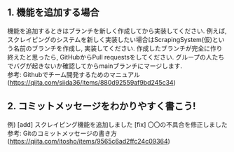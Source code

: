## 1. 機能を追加する場合
機能を追加するときはブランチを新しく作成してから実装してください. 例えば, スクレイピングのシステムを新しく実装したい場合はScrapingSystem(仮)という名前のブランチを作成し, 実装してください.
作成したブランチが完全に作り終えたと思ったら, GitHubからPull requestsをしてください. グループの人たちでバグが起きないか確認してからmainブランチにマージします.\
参考: Githubでチーム開発するためのマニュアル(https://qiita.com/siida36/items/880d92559af9bd245c34)

## 2. コミットメッセージをわかりやすく書こう!
例) [add] スクレイピング機能を追加しました
    [fix] 〇〇の不具合を修正しました\
参考: Gitのコミットメッセージの書き方(https://qiita.com/itosho/items/9565c6ad2ffc24c09364)
